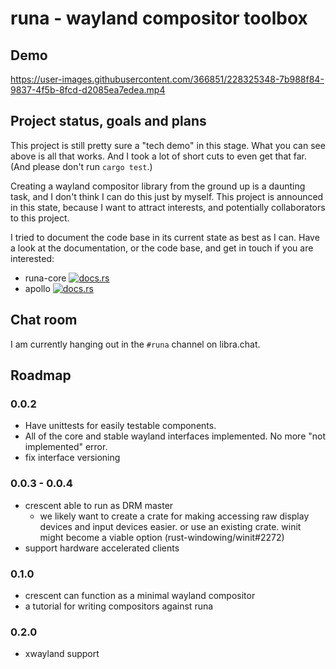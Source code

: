 # runa - wayland compositor toolbox

## Demo

https://user-images.githubusercontent.com/366851/228325348-7b988f84-9837-4f5b-8fcd-d2085ea7edea.mp4

## Project status, goals and plans

This project is still pretty sure a "tech demo" in this stage. What you can see above is all that works. And I took a lot of short cuts to even get that far. (And please don't run `cargo test`.)

Creating a wayland compositor library from the ground up is a daunting task, and I don't think I can do this just by myself. This project is announced in this state, because I want to attract interests, and potentially collaborators to this project.

I tried to document the code base in its current state as best as I can. Have a look at the documentation, or the code base, and get in touch if you are interested:

- runa-core [![docs.rs](https://docs.rs/runa-core/badge.svg)](https://docs.rs/runa-core)
- apollo [![docs.rs](https://docs.rs/apollo/badge.svg)](https://docs.rs/apollo)

## Chat room

I am currently hanging out in the `#runa` channel on libra.chat.

## Roadmap

### 0.0.2

- Have unittests for easily testable components.
- All of the core and stable wayland interfaces implemented. No more "not implemented" error.
- fix interface versioning

### 0.0.3 - 0.0.4

- crescent able to run as DRM master
  - we likely want to create a crate for making accessing raw display devices and input devices easier.
    or use an existing crate. winit might become a viable option (rust-windowing/winit#2272)
- support hardware accelerated clients

### 0.1.0

- crescent can function as a minimal wayland compositor
- a tutorial for writing compositors against runa

### 0.2.0

- xwayland support
